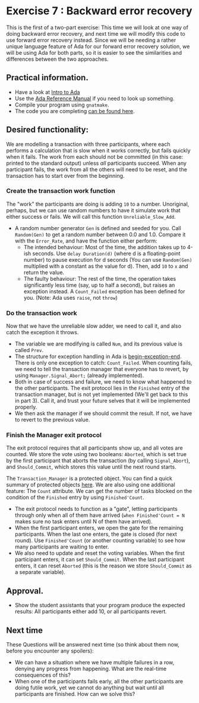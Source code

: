 # Exercise 7 : Backward error recovery

This is the first of a two-part exercise: This time we will look at one way of doing backward error recovery, and next time we will modify this code to use forward error recovery instead. Since we will be needing a rather unique language feature of Ada for our forward error recovery solution, we will be using Ada for both parts, so it is easier to see the similarities and differences between the two approaches.

## Practical information.
 - Have a look at [Intro to Ada](http://www.adaic.org/learn/materials/intro)
 - Use the [Ada Reference Manual](http://www.adaic.org/resources/add_content/standards/12rm/html/RM-TOC.html) if you need to look up something.
 - Compile your program using `gnatmake`.
 - The code you are completing [can be found here](exercise7.adb).

## Desired functionality:

We are modelling a transaction with three participants, where each performs a calculation that is slow when it works correctly, but fails quickly when it fails. The work from each should not be committed (in this case: printed to the standard output) unless *all* participants succeed. When any participant fails, the work from all the others will need to be reset, and the transaction has to start over from the beginning.

### Create the transaction work function

The "work" the participants are doing is adding `10` to a number. Unoriginal, perhaps, but we can use random numbers to have it simulate work that either success or fails. We will call this function `Unreliable_Slow_Add`.

 - A random number generator `Gen` is defined and seeded for you. Call `Random(Gen)` to get a random number between 0.0 and 1.0. Compare it with the `Error_Rate`, and have the function either perform:
   - The intended behaviour: Most of the time, the addition takes up to 4-ish seconds. Use `delay Duration(d)` (where d is a floating-point number) to pause execution for d seconds (You can use `Random(Gen)` multiplied with a constant as the value for d). Then, add `10` to `x` and return the value.
   - The faulty behaviour: The rest of the time, the operation takes significantly less time (say, up to half a second), but raises an exception instead. A `Count_Failed` exception has been defined for you. (Note: Ada uses `raise`, not `throw`)



### Do the transaction work

Now that we have the unreliable slow adder, we need to call it, and also catch the exception it throws.

 - The variable we are modifying is called `Num`, and its previous value is called `Prev`.
 - The structure for exception handling in Ada is [begin-exception-end](http://en.wikipedia.org/wiki/Exception_handling_syntax#Ada). There is only one exception to catch: `Count_Failed`. When counting fails, we need to tell the transaction manager that everyone has to revert, by using `Manager.Signal_Abort;` (already implemented).
 - Both in case of success and failure, we need to know what happened to the other participants. The exit protocol lies in the `Finished` entry of the transaction manager, but is not yet implemented (We'll get back to this in part 3). Call it, and trust your future selves that it will be implemented properly.
 - We then ask the manager if we should commit the result. If not, we have to revert to the previous value.


### Finish the Manager exit protocol

The exit protocol requires that all participants show up, and all votes are counted. We store the vote using two booleans: `Aborted`, which is set true by the first participant that aborts the transaction (by calling `Signal_Abort`), and `Should_Commit`, which stores this value until the next round starts.

The `Transaction_Manager` is a protected object. You can find a quick summary of protected objects [here](http://www.adaic.org/learn/materials/intro/part5/##protect). We are also using one additional feature: The `Count` attribute. We can get the number of tasks blocked on the condition of the `Finished` entry by using `Finished'Count`.

 - The exit protocol needs to function as a "gate", letting participants through only when all of them have arrived (`when Finished'Count = N` makes sure no task enters until N of them have arrived).
 - When the first participant enters, we open the gate for the remaining participants. When the last one enters, the gate is closed (for next round). Use `Finished'Count` (or another counting variable) to see how many participants are waiting to enter.
 - We also need to update and reset the voting variables. When the first participant enters, it can set `Should_Commit`. When the last participant enters, it can reset `Aborted` (this is the reason we store `Should_Commit` as a separate variable).


## Approval.
 - Show the student assistants that your program produce the expected results: All participants either add 10, or all participants revert.


## Next time
These Questions will be answered next time (so think about them now, before you encounter any spoilers):
 - We can have a situation where we have multiple failures in a row, denying any progress from happening. What are the real-time consequences of this?
 - When one of the participants fails early, all the other participants are doing futile work, yet we cannot do anything but wait until all participants are finished. How can we solve this?

